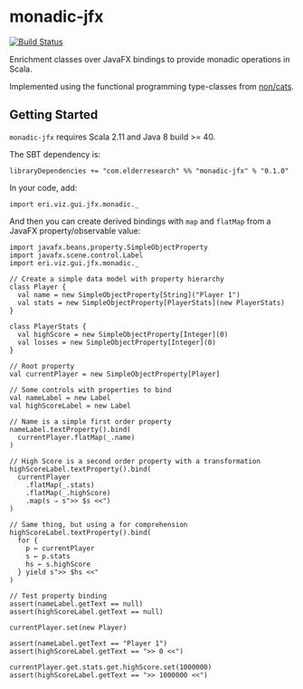 # monadic-jfx

[![Build Status](https://travis-ci.org/ElderResearch/monadic-jfx.svg)](https://travis-ci.org/ElderResearch/monadic-jfx)

Enrichment classes over JavaFX bindings to provide monadic operations in Scala.

Implemented using the functional programming type-classes from [non/cats](https://github.com/non/cats).  

## Getting Started

`monadic-jfx` requires Scala 2.11 and Java 8 build >= 40.

The SBT dependency is:

    libraryDependencies += "com.elderresearch" %% "monadic-jfx" % "0.1.0"

In your code, add:

    import eri.viz.gui.jfx.monadic._

And then you can create derived bindings with `map` and `flatMap` from a JavaFX property/observable value:

    import javafx.beans.property.SimpleObjectProperty
    import javafx.scene.control.Label
    import eri.viz.gui.jfx.monadic._

    // Create a simple data model with property hierarchy
    class Player {
      val name = new SimpleObjectProperty[String]("Player 1")
      val stats = new SimpleObjectProperty[PlayerStats](new PlayerStats)
    }

    class PlayerStats {
      val highScore = new SimpleObjectProperty[Integer](0)
      val losses = new SimpleObjectProperty[Integer](0)
    }

    // Root property
    val currentPlayer = new SimpleObjectProperty[Player]

    // Some controls with properties to bind
    val nameLabel = new Label
    val highScoreLabel = new Label

    // Name is a simple first order property
    nameLabel.textProperty().bind(
      currentPlayer.flatMap(_.name)
    )

    // High Score is a second order property with a transformation
    highScoreLabel.textProperty().bind(
      currentPlayer
        .flatMap(_.stats)
        .flatMap(_.highScore)
        .map(s ⇒ s">> $s <<")
    )

    // Same thing, but using a for comprehension
    highScoreLabel.textProperty().bind(
      for {
        p ← currentPlayer
        s ← p.stats
        hs ← s.highScore
      } yield s">> $hs <<"
    )

    // Test property binding
    assert(nameLabel.getText == null)
    assert(highScoreLabel.getText == null)

    currentPlayer.set(new Player)

    assert(nameLabel.getText == "Player 1")
    assert(highScoreLabel.getText == ">> 0 <<")

    currentPlayer.get.stats.get.highScore.set(1000000)
    assert(highScoreLabel.getText == ">> 1000000 <<")
